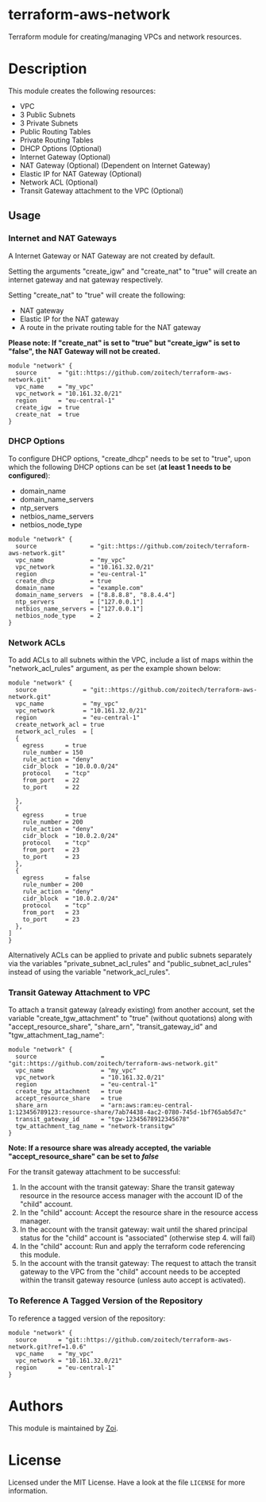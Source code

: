 # terraform-aws-network

Terraform module for creating/managing VPCs and network resources.

# Description

This module creates the following resources:

* VPC
* 3 Public Subnets
* 3 Private Subnets
* Public Routing Tables
* Private Routing Tables
* DHCP Options (Optional)
* Internet Gateway (Optional)
* NAT Gateway (Optional) (Dependent on Internet Gateway)
* Elastic IP for NAT Gateway (Optional)
* Network ACL (Optional)
* Transit Gateway attachment to the VPC (Optional)

## Usage

### Internet and NAT Gateways

A Internet Gateway or NAT Gateway are not created by default.

Setting the arguments "create_igw" and "create_nat" to "true" will create an internet gateway and nat gateway respectively.

Setting "create_nat" to "true" will create the following:

* NAT gateway
* Elastic IP for the NAT gateway
* A route in the private routing table for the NAT gateway

**Please note: If "create_nat" is set to "true" but "create_igw" is set to "false", the NAT Gateway will not be created.**

```hcl
module "network" {
  source      = "git::https://github.com/zoitech/terraform-aws-network.git"
  vpc_name    = "my_vpc"
  vpc_network = "10.161.32.0/21"
  region      = "eu-central-1"
  create_igw  = true
  create_nat  = true
}
```

### DHCP Options

To configure DHCP options, "create_dhcp" needs to be set to "true", upon which the following DHCP options can be set (**at least 1 needs to be configured**):

* domain_name
* domain_name_servers
* ntp_servers
* netbios_name_servers
* netbios_node_type

```hcl
module "network" {
  source               = "git::https://github.com/zoitech/terraform-aws-network.git"
  vpc_name             = "my_vpc"
  vpc_network          = "10.161.32.0/21"
  region               = "eu-central-1"
  create_dhcp          = true
  domain_name          = "example.com"
  domain_name_servers  = ["8.8.8.8", "8.8.4.4"]
  ntp_servers          = ["127.0.0.1"]
  netbios_name_servers = ["127.0.0.1"]
  netbios_node_type    = 2
}
```

### Network ACLs

To add ACLs to all subnets within the VPC, include a list of maps within the "network_acl_rules" argument, as per the example shown below:

```hcl
module "network" {
  source             = "git::https://github.com/zoitech/terraform-aws-network.git"
  vpc_name           = "my_vpc"
  vpc_network        = "10.161.32.0/21"
  region             = "eu-central-1"
  create_network_acl = true
  network_acl_rules  = [
  {
    egress      = true
    rule_number = 150
    rule_action = "deny"
    cidr_block  = "10.0.0.0/24"
    protocol    = "tcp"
    from_port   = 22
    to_port     = 22

  },
  {
    egress      = true
    rule_number = 200
    rule_action = "deny"
    cidr_block  = "10.0.2.0/24"
    protocol    = "tcp"
    from_port   = 23
    to_port     = 23
  },
  {
    egress      = false
    rule_number = 200
    rule_action = "deny"
    cidr_block  = "10.0.2.0/24"
    protocol    = "tcp"
    from_port   = 23
    to_port     = 23
  },
]
}
```

Alternatively ACLs can be applied to private and public subnets separately via the variables "private_subnet_acl_rules" and "public_subnet_acl_rules" instead of using the variable "network_acl_rules".

### Transit Gateway Attachment to VPC

To attach a transit gateway (already existing) from another account, set the variable "create_tgw_attachment" to "true" (without quotations) along with "accept_resource_share", "share_arn", "transit_gateway_id" and "tgw_attachment_tag_name":

```hcl
module "network" {
  source                  = "git::https://github.com/zoitech/terraform-aws-network.git"
  vpc_name                = "my_vpc"
  vpc_network             = "10.161.32.0/21"
  region                  = "eu-central-1"
  create_tgw_attachment   = true
  accept_resource_share   = true
  share_arn               = "arn:aws:ram:eu-central-1:123456789123:resource-share/7ab74438-4ac2-0780-745d-1bf765ab5d7c"
  transit_gateway_id      = "tgw-12345678912345678"
  tgw_attachment_tag_name = "network-transitgw"
}
```
**Note: If a resource share was already accepted, the variable "accept_resource_share" can be set to *false***

For the transit gateway attachment to be successful:

1. In the account with the transit gateway: Share the transit gateway resource in the resource access manager with the account ID of the "child" account.
2. In the "child" account: Accept the resource share in the resource access manager.
3. In the account with the transit gateway: wait until the shared principal status for the "child" account is "associated" (otherwise step 4. will fail)
4. In the "child" account: Run and apply the terraform code referencing this module.
5. In the account with the transit gateway: The request to attach the transit gateway to the VPC from the "child" account needs to be accepted within the transit gateway resource (unless auto accept is activated).

### To Reference A Tagged Version of the Repository

To reference a tagged version of the repository:

```hcl
module "network" {
  source      = "git::https://github.com/zoitech/terraform-aws-network.git?ref=1.0.6"
  vpc_name    = "my_vpc"
  vpc_network = "10.161.32.0/21"
  region      = "eu-central-1"
}
```

# Authors
This module is maintained by [Zoi](https://github.com/zoitech).

# License
Licensed under the MIT License. Have a look at the file `LICENSE` for more information.
